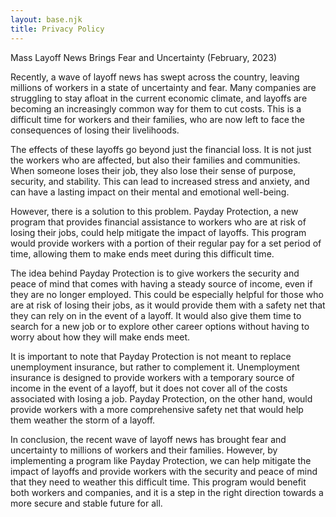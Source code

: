 ```yaml
---
layout: base.njk
title: Privacy Policy
---
```



Mass Layoff News Brings Fear and Uncertainty (February, 2023)


Recently, a wave of layoff news has swept across the country, leaving millions of workers in a state of uncertainty and fear. Many companies are struggling to stay afloat in the current economic climate, and layoffs are becoming an increasingly common way for them to cut costs. This is a difficult time for workers and their families, who are now left to face the consequences of losing their livelihoods.

The effects of these layoffs go beyond just the financial loss. It is not just the workers who are affected, but also their families and communities. When someone loses their job, they also lose their sense of purpose, security, and stability. This can lead to increased stress and anxiety, and can have a lasting impact on their mental and emotional well-being.

However, there is a solution to this problem. Payday Protection, a new program that provides financial assistance to workers who are at risk of losing their jobs, could help mitigate the impact of layoffs. This program would provide workers with a portion of their regular pay for a set period of time, allowing them to make ends meet during this difficult time.

The idea behind Payday Protection is to give workers the security and peace of mind that comes with having a steady source of income, even if they are no longer employed. This could be especially helpful for those who are at risk of losing their jobs, as it would provide them with a safety net that they can rely on in the event of a layoff. It would also give them time to search for a new job or to explore other career options without having to worry about how they will make ends meet.

It is important to note that Payday Protection is not meant to replace unemployment insurance, but rather to complement it. Unemployment insurance is designed to provide workers with a temporary source of income in the event of a layoff, but it does not cover all of the costs associated with losing a job. Payday Protection, on the other hand, would provide workers with a more comprehensive safety net that would help them weather the storm of a layoff.

In conclusion, the recent wave of layoff news has brought fear and uncertainty to millions of workers and their families. However, by implementing a program like Payday Protection, we can help mitigate the impact of layoffs and provide workers with the security and peace of mind that they need to weather this difficult time. This program would benefit both workers and companies, and it is a step in the right direction towards a more secure and stable future for all.

